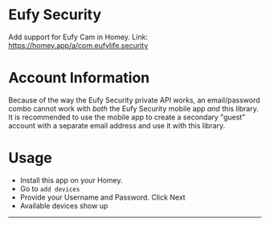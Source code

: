 # Eufy Security

Add support for Eufy Cam in Homey.
Link: https://homey.app/a/com.eufylife.security

# Account Information

Because of the way the Eufy Security private API works, an email/password combo cannot
work with _both_ the Eufy Security mobile app _and_ this library. It is recommended to
use the mobile app to create a secondary "guest" account with a separate email address
and use it with this library.

# Usage
- Install this app on your Homey.
- Go to `add devices` 
- Provide your Username and Password. Click Next
- Available devices show up

---
